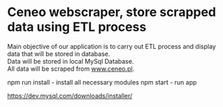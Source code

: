 # Ceneo webscraper, store scrapped data using ETL process

Main objective of our application is to carry out ETL process and display data that will be stored in database. <br>
Data will be stored in local MySql Database. <br>
All data will be scraped from www.ceneo.pl. <br>

npm run install - install all necessary modules npm start - run app

https://dev.mysql.com/downloads/installer/

